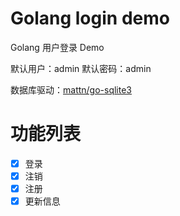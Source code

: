 # Golang login demo

Golang 用户登录 Demo

默认用户：admin 默认密码：admin

数据库驱动：[mattn/go-sqlite3](https://github.com/mattn/go-sqlite3)

# 功能列表

- [x] 登录
- [x] 注销
- [x] 注册
- [x] 更新信息